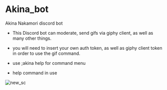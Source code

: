 # Akina_bot
Akina Nakamori discord bot

* This Discord bot can moderate, send gifs via giphy client, as well as many other things. 

* you will need to insert your own auth token, as well as giphy client token in order to use the gif command.

* use ;akina help for command menu

* help command in use

![new_sc](https://user-images.githubusercontent.com/122578356/212208730-673b15ba-8c6d-4499-83a4-6e8b69a6e8b0.png)


